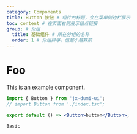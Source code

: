 ```yaml
---
category: Components
title: Button 按钮 # 组件的标题，会在菜单侧边栏展示
toc: content # 在页面右侧展示锚点链接
group: # 分组
  title: 基础组件 # 所在分组的名称
  order: 1 # 分组排序，值越小越靠前
---
```


# Foo

This is an example component.

```jsx
import { Button } from 'jx-dumi-ui';
// import Button from './index.tsx';

export default () => <Button>button</Button>;
```

<code src="./demo/basic.tsx">Basic</code>

